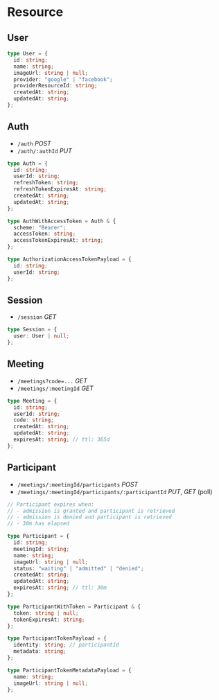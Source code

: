 # Resource

## User

```ts
type User = {
  id: string;
  name: string;
  imageUrl: string | null;
  provider: "google" | "facebook";
  providerResourceId: string;
  createdAt: string;
  updatedAt: string;
};
```

## Auth

- `/auth` _POST_
- `/auth/:authId` _PUT_

```ts
type Auth = {
  id: string;
  userId: string;
  refreshToken: string;
  refreshTokenExpiresAt: string;
  createdAt: string;
  updatedAt: string;
};

type AuthWithAccessToken = Auth & {
  scheme: "Bearer";
  accessToken: string;
  accessTokenExpiresAt: string;
};

type AuthorizationAccessTokenPayload = {
  id: string;
  userId: string;
};
```

## Session

- `/session` _GET_

```ts
type Session = {
  user: User | null;
};
```

## Meeting

- `/meetings?code=...` _GET_
- `/meetings/:meetingId` _GET_

```ts
type Meeting = {
  id: string;
  userId: string;
  code: string;
  createdAt: string;
  updatedAt: string;
  expiresAt: string; // ttl: 365d
};
```

## Participant

- `/meetings/:meetingId/participants` _POST_
- `/meetings/:meetingId/participants/:participantId` _PUT_, _GET_ (poll)

```ts
// Participant expires when:
// - admission is granted and participant is retrieved
// - admission is denied and participant is retrieved
// - 30m has elapsed

type Participant = {
  id: string;
  meetingId: string;
  name: string;
  imageUrl: string | null;
  status: "waiting" | "admitted" | "denied";
  createdAt: string;
  updatedAt: string;
  expiresAt: string; // ttl: 30m
};

type ParticipantWithToken = Participant & {
  token: string | null;
  tokenExpiresAt: string;
};

type ParticipantTokenPayload = {
  identity: string; // participantId
  metadata: string;
};

type ParticipantTokenMetadataPayload = {
  name: string;
  imageUrl: string | null;
};
```
